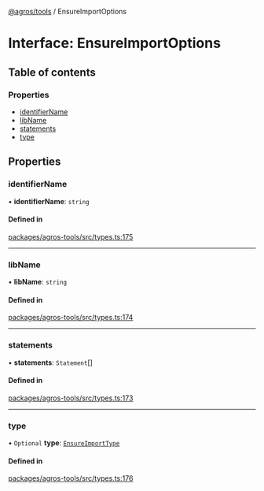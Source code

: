 [@agros/tools](../index.md) / EnsureImportOptions

# Interface: EnsureImportOptions

## Table of contents

### Properties

- [identifierName](EnsureImportOptions.md#identifiername)
- [libName](EnsureImportOptions.md#libname)
- [statements](EnsureImportOptions.md#statements)
- [type](EnsureImportOptions.md#type)

## Properties

### <a id="identifiername" name="identifiername"></a> identifierName

• **identifierName**: `string`

#### Defined in

[packages/agros-tools/src/types.ts:175](https://github.com/agrosjs/agros/blob/a6e22e9/packages/agros-tools/src/types.ts#L175)

___

### <a id="libname" name="libname"></a> libName

• **libName**: `string`

#### Defined in

[packages/agros-tools/src/types.ts:174](https://github.com/agrosjs/agros/blob/a6e22e9/packages/agros-tools/src/types.ts#L174)

___

### <a id="statements" name="statements"></a> statements

• **statements**: `Statement`[]

#### Defined in

[packages/agros-tools/src/types.ts:173](https://github.com/agrosjs/agros/blob/a6e22e9/packages/agros-tools/src/types.ts#L173)

___

### <a id="type" name="type"></a> type

• `Optional` **type**: [`EnsureImportType`](../index.md#ensureimporttype)

#### Defined in

[packages/agros-tools/src/types.ts:176](https://github.com/agrosjs/agros/blob/a6e22e9/packages/agros-tools/src/types.ts#L176)
